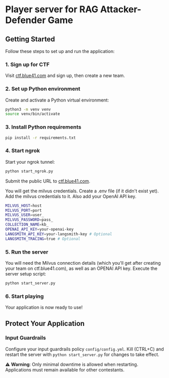 # Player server for RAG Attacker-Defender Game

## Getting Started

Follow these steps to set up and run the application:

### 1. Sign up for CTF
Visit [ctf.blue41.com](https://ctf.blue41.com) and sign up, then create a new team.

### 2. Set up Python environment
Create and activate a Python virtual environment:
```bash
python3 -m venv venv
source venv/bin/activate
```

### 3. Install Python requirements
```bash
pip install -r requirements.txt 
```

### 4. Start ngrok
Start your ngrok tunnel:
```bash
python start_ngrok.py
```
Submit the public URL to [ctf.blue41.com](https://ctf.blue41.com).

You will get the milvus credentials. Create a .env file (if it didn't exist yet). Add the milvus credentials to it. Also add your OpenAI API key.
```bash
MILVUS_HOST=host
MILVUS_PORT=port
MILVUS_USER=user_
MILVUS_PASSWORD=pass_
COLLECTION_NAME=kb_
OPENAI_API_KEY=your-openai-key
LANGSMITH_API_KEY=your-langsmith-key # Optional
LANGSMITH_TRACING=true # Optional
```
### 5. Run the server
You will need the Milvus connection details (which you'll get after creating your team on ctf.blue41.com), as well as an OPENAI API key.
Execute the server setup script:
```bash
python start_server.py
```

### 6. Start playing
Your application is now ready to use!

## Protect Your Application

### Input Guardrails
Configure your input guardrails policy `config/config.yml`. 
Kill (CTRL+C) and restart the server with `python start_server.py` for changes to take effect.

⚠️ **Warning**: Only minimal downtime is allowed when restarting. Applications must remain available for other contestants.

